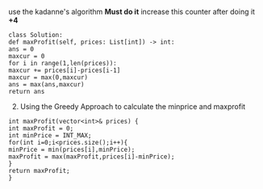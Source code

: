 use the kadanne's algorithm **Must do it**
increase this counter after doing it **+4**
​
​
```
class Solution:
def maxProfit(self, prices: List[int]) -> int:
ans = 0
maxcur = 0
for i in range(1,len(prices)):
maxcur += prices[i]-prices[i-1]
maxcur = max(0,maxcur)
ans = max(ans,maxcur)
return ans
```
2. Using the Greedy Approach to calculate the minprice and maxprofit
```
int maxProfit(vector<int>& prices) {
int maxProfit = 0;
int minPrice = INT_MAX;
for(int i=0;i<prices.size();i++){
minPrice = min(prices[i],minPrice);
maxProfit = max(maxProfit,prices[i]-minPrice);
}
return maxProfit;
}
```